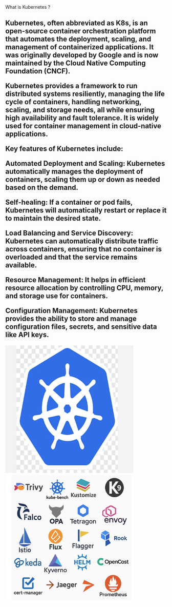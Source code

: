 <html> 
<body>
    <head>What is Kubernetes ?</head>
 <h2>
Kubernetes, often abbreviated as K8s, is an open-source container orchestration platform that automates the deployment, scaling, and management of containerized applications. It was originally developed by Google and is now maintained by the Cloud Native Computing Foundation (CNCF).

Kubernetes provides a framework to run distributed systems resiliently, managing the life cycle of containers, handling networking, scaling, and storage needs, all while ensuring high availability and fault tolerance. It is widely used for container management in cloud-native applications.

Key features of Kubernetes include:

Automated Deployment and Scaling: Kubernetes automatically manages the deployment of containers, scaling them up or down as needed based on the demand.

Self-healing: If a container or pod fails, Kubernetes will automatically restart or replace it to maintain the desired state.

Load Balancing and Service Discovery: Kubernetes can automatically distribute traffic across containers, ensuring that no container is overloaded and that the service remains available.

Resource Management: It helps in efficient resource allocation by controlling CPU, memory, and storage use for containers.

Configuration Management: Kubernetes provides the ability to store and manage configuration files, secrets, and sensitive data like API keys.
</h2>

<img src="k8s.png" alt="" height="400" width="400">


<img src="k8s -tools.png" alt="" height="400" width="400">

</body>
</html>